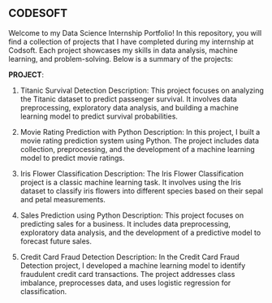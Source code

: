 ## CODESOFT
Welcome to my Data Science Internship Portfolio! In this repository, you will find a collection of projects that I have completed during my internship at Codsoft. Each project showcases my skills in data analysis, machine learning, and problem-solving. Below is a summary of the projects:

**PROJECT**:

1. Titanic Survival Detection Description: This project focuses on analyzing the Titanic dataset to predict passenger survival. It involves data preprocessing, exploratory data analysis, and building a machine learning model to predict survival probabilities.

2. Movie Rating Prediction with Python Description: In this project, I built a movie rating prediction system using Python. The project includes data collection, preprocessing, and the development of a machine learning model to predict movie ratings.

3. Iris Flower Classification Description: The Iris Flower Classification project is a classic machine learning task. It involves using the Iris dataset to classify iris flowers into different species based on their sepal and petal measurements.

4. Sales Prediction using Python Description: This project focuses on predicting sales for a business. It includes data preprocessing, exploratory data analysis, and the development of a predictive model to forecast future sales.

5. Credit Card Fraud Detection Description: In the Credit Card Fraud Detection project, I developed a machine learning model to identify fraudulent credit card transactions. The project addresses class imbalance, preprocesses data, and uses logistic regression for classification.
